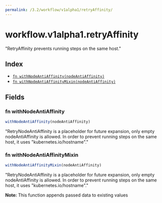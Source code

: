 ```yaml
---
permalink: /3.2/workflow/v1alpha1/retryAffinity/
---
```


# workflow.v1alpha1.retryAffinity

"RetryAffinity prevents running steps on the same host."

## Index

* [`fn withNodeAntiAffinity(nodeAntiAffinity)`](#fn-withnodeantiaffinity)
* [`fn withNodeAntiAffinityMixin(nodeAntiAffinity)`](#fn-withnodeantiaffinitymixin)

## Fields

### fn withNodeAntiAffinity

```ts
withNodeAntiAffinity(nodeAntiAffinity)
```

"RetryNodeAntiAffinity is a placeholder for future expansion, only empty nodeAntiAffinity is allowed. In order to prevent running steps on the same host, it uses \"kubernetes.io/hostname\"."

### fn withNodeAntiAffinityMixin

```ts
withNodeAntiAffinityMixin(nodeAntiAffinity)
```

"RetryNodeAntiAffinity is a placeholder for future expansion, only empty nodeAntiAffinity is allowed. In order to prevent running steps on the same host, it uses \"kubernetes.io/hostname\"."

**Note:** This function appends passed data to existing values